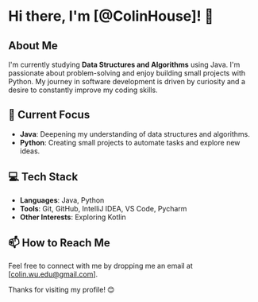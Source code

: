 # Hi there, I'm [@ColinHouse]! 👋

## About Me

I'm currently studying **Data Structures and Algorithms** using Java. I'm passionate about problem-solving and enjoy building small projects with Python. My journey in software development is driven by curiosity and a desire to constantly improve my coding skills.

## 🔭 Current Focus

- **Java**: Deepening my understanding of data structures and algorithms.
- **Python**: Creating small projects to automate tasks and explore new ideas.

## 💻 Tech Stack

- **Languages**: Java, Python
- **Tools**: Git, GitHub, IntelliJ IDEA, VS Code, Pycharm
- **Other Interests**: Exploring Kotlin

## 📫 How to Reach Me

Feel free to connect with me by dropping me an email at [colin.wu.edu@gmail.com].

<!--

## 📚 Recent Projects

Here are a few projects I've worked on:

- **[Project Name](#)**: A brief description of the project.
- **[Project Name](#)**: A brief description of the project.

-->

Thanks for visiting my profile! 😊
